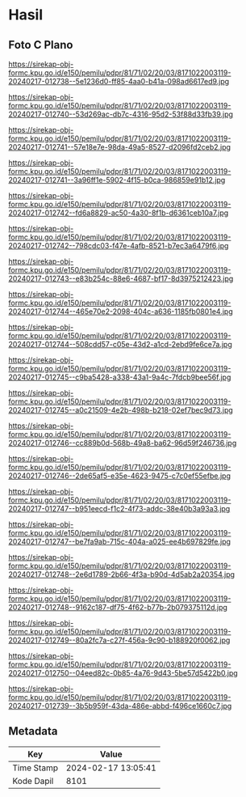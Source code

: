 # Hasil

## Foto C Plano

https://sirekap-obj-formc.kpu.go.id/e150/pemilu/pdpr/81/71/02/20/03/8171022003119-20240217-012738--5e1236d0-ff85-4aa0-b41a-098ad6617ed9.jpg

https://sirekap-obj-formc.kpu.go.id/e150/pemilu/pdpr/81/71/02/20/03/8171022003119-20240217-012740--53d269ac-db7c-4316-95d2-53f88d33fb39.jpg

https://sirekap-obj-formc.kpu.go.id/e150/pemilu/pdpr/81/71/02/20/03/8171022003119-20240217-012741--57e18e7e-98da-49a5-8527-d2096fd2ceb2.jpg

https://sirekap-obj-formc.kpu.go.id/e150/pemilu/pdpr/81/71/02/20/03/8171022003119-20240217-012741--3a96ff1e-5902-4f15-b0ca-986859e91b12.jpg

https://sirekap-obj-formc.kpu.go.id/e150/pemilu/pdpr/81/71/02/20/03/8171022003119-20240217-012742--fd6a8829-ac50-4a30-8f1b-d6361ceb10a7.jpg

https://sirekap-obj-formc.kpu.go.id/e150/pemilu/pdpr/81/71/02/20/03/8171022003119-20240217-012742--798cdc03-f47e-4afb-8521-b7ec3a6479f6.jpg

https://sirekap-obj-formc.kpu.go.id/e150/pemilu/pdpr/81/71/02/20/03/8171022003119-20240217-012743--e83b254c-88e6-4687-bf17-8d3975212423.jpg

https://sirekap-obj-formc.kpu.go.id/e150/pemilu/pdpr/81/71/02/20/03/8171022003119-20240217-012744--465e70e2-2098-404c-a636-1185fb0801e4.jpg

https://sirekap-obj-formc.kpu.go.id/e150/pemilu/pdpr/81/71/02/20/03/8171022003119-20240217-012744--508cdd57-c05e-43d2-a1cd-2ebd9fe6ce7a.jpg

https://sirekap-obj-formc.kpu.go.id/e150/pemilu/pdpr/81/71/02/20/03/8171022003119-20240217-012745--c9ba5428-a338-43a1-9a4c-7fdcb9bee56f.jpg

https://sirekap-obj-formc.kpu.go.id/e150/pemilu/pdpr/81/71/02/20/03/8171022003119-20240217-012745--a0c21509-4e2b-498b-b218-02ef7bec9d73.jpg

https://sirekap-obj-formc.kpu.go.id/e150/pemilu/pdpr/81/71/02/20/03/8171022003119-20240217-012746--cc889b0d-568b-49a8-ba62-96d59f246736.jpg

https://sirekap-obj-formc.kpu.go.id/e150/pemilu/pdpr/81/71/02/20/03/8171022003119-20240217-012746--2de65af5-e35e-4623-9475-c7c0ef55efbe.jpg

https://sirekap-obj-formc.kpu.go.id/e150/pemilu/pdpr/81/71/02/20/03/8171022003119-20240217-012747--b951eecd-f1c2-4f73-addc-38e40b3a93a3.jpg

https://sirekap-obj-formc.kpu.go.id/e150/pemilu/pdpr/81/71/02/20/03/8171022003119-20240217-012747--be7fa9ab-715c-404a-a025-ee4b697829fe.jpg

https://sirekap-obj-formc.kpu.go.id/e150/pemilu/pdpr/81/71/02/20/03/8171022003119-20240217-012748--2e6d1789-2b66-4f3a-b90d-4d5ab2a20354.jpg

https://sirekap-obj-formc.kpu.go.id/e150/pemilu/pdpr/81/71/02/20/03/8171022003119-20240217-012748--9162c187-df75-4f62-b77b-2b079375112d.jpg

https://sirekap-obj-formc.kpu.go.id/e150/pemilu/pdpr/81/71/02/20/03/8171022003119-20240217-012749--80a2fc7a-c27f-456a-9c90-b188920f0062.jpg

https://sirekap-obj-formc.kpu.go.id/e150/pemilu/pdpr/81/71/02/20/03/8171022003119-20240217-012750--04eed82c-0b85-4a76-9d43-5be57d5422b0.jpg

https://sirekap-obj-formc.kpu.go.id/e150/pemilu/pdpr/81/71/02/20/03/8171022003119-20240217-012739--3b5b959f-43da-486e-abbd-f496ce1660c7.jpg


## Metadata

| Key        | Value               |
| ---------- | ------------------- |
| Time Stamp | 2024-02-17 13:05:41 |
| Kode Dapil | 8101                |



